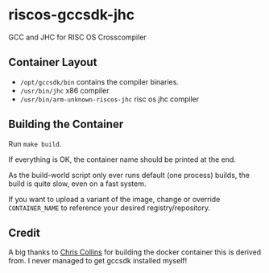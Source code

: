 # riscos-gccsdk-jhc

GCC and JHC for RISC OS Crosscompiler

## Container Layout

 * `/opt/gccsdk/bin` contains the compiler binaries.
 * `/usr/bin/jhc` x86 compiler
 * `/usr/bin/arm-unknown-riscos-jhc` risc os jhc compiler

## Building the Container

Run `make build`.

If everything is OK, the container name should be printed at the end.

As the build-world script only ever runs default (one process) builds, the
build is quite slow, even on a fast system.

If you want to upload a variant of the image, change or override 
`CONTAINER_NAME` to reference your desired registry/repository.

## Credit
A big thanks to [Chris Collins](https://github.com/kuroneko) for
building the docker container this is derived from. I never
managed to get gccsdk installed myself!
